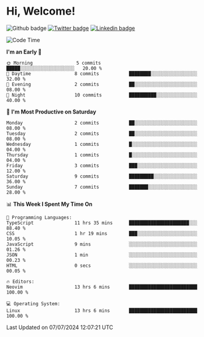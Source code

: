   # Hi, Welcome!
  ![Github badge](https://img.shields.io/github/followers/kraken-afk.svg?style=social&label=Follow&maxAge=2592000)
  [![Twitter badge](https://img.shields.io/badge/-Twitter-00acee?style=flat-square&logo=Twitter&logoColor=white)](https://twitter.com/trshppl)
  [![Linkedin badge](https://img.shields.io/badge/LinkedIn-0077B5?style=flat-square&logo=linkedin&logoColor=white)](https://www.linkedin.com/in/noveanrer)
<!--START_SECTION:waka-->
![Code Time](http://img.shields.io/badge/Code%20Time-249%20hrs%2026%20mins-blue)

**I'm an Early 🐤** 

```text
🌞 Morning                5 commits           █████░░░░░░░░░░░░░░░░░░░░   20.00 % 
🌆 Daytime                8 commits           ████████░░░░░░░░░░░░░░░░░   32.00 % 
🌃 Evening                2 commits           ██░░░░░░░░░░░░░░░░░░░░░░░   08.00 % 
🌙 Night                  10 commits          ██████████░░░░░░░░░░░░░░░   40.00 % 
```
📅 **I'm Most Productive on Saturday** 

```text
Monday                   2 commits           ██░░░░░░░░░░░░░░░░░░░░░░░   08.00 % 
Tuesday                  2 commits           ██░░░░░░░░░░░░░░░░░░░░░░░   08.00 % 
Wednesday                1 commits           █░░░░░░░░░░░░░░░░░░░░░░░░   04.00 % 
Thursday                 1 commits           █░░░░░░░░░░░░░░░░░░░░░░░░   04.00 % 
Friday                   3 commits           ███░░░░░░░░░░░░░░░░░░░░░░   12.00 % 
Saturday                 9 commits           █████████░░░░░░░░░░░░░░░░   36.00 % 
Sunday                   7 commits           ███████░░░░░░░░░░░░░░░░░░   28.00 % 
```


📊 **This Week I Spent My Time On** 

```text
💬 Programming Languages: 
TypeScript               11 hrs 35 mins      ██████████████████████░░░   88.40 % 
CSS                      1 hr 19 mins        ███░░░░░░░░░░░░░░░░░░░░░░   10.05 % 
JavaScript               9 mins              ░░░░░░░░░░░░░░░░░░░░░░░░░   01.26 % 
JSON                     1 min               ░░░░░░░░░░░░░░░░░░░░░░░░░   00.23 % 
HTML                     0 secs              ░░░░░░░░░░░░░░░░░░░░░░░░░   00.05 % 

🔥 Editors: 
Neovim                   13 hrs 6 mins       █████████████████████████   100.00 % 

💻 Operating System: 
Linux                    13 hrs 6 mins       █████████████████████████   100.00 % 
```


 Last Updated on 07/07/2024 12:07:21 UTC
<!--END_SECTION:waka-->